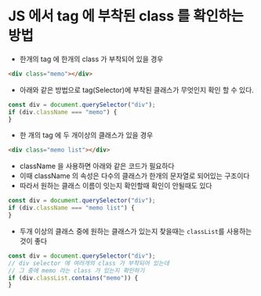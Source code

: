 # JS 에서 tag 에 부착된 class 를 확인하는 방법

- 한개의 tag 에 한개의 class 가 부착되어 있을 경우

```html
<div class="memo"></div>
```

- 아래와 같은 방법으로 tag(Selector)에 부착된 클래스가 무엇인지 확인 할 수 있다.

```javascript
const div = document.querySelector("div");
if (div.className === "memo") {
}
```

- 한 개의 tag 에 두 개이상의 클래스가 있을 경우

```html
<div class="memo list"></div>
```

- className 을 사용하면 아래와 같은 코드가 필요하다
- 이때 className 의 속성은 다수의 클래스가 한개의 문자열로 되어있는 구조이다
- 따라서 원하는 클래스 이름이 잇는지 확인할때 확인이 안될때도 있다

```javascript
const div = document.querySelector("div");
if (div.className === "memo list") {
}
```

- 두개 이상의 클래스 중에 원하는 클래스가 있는지 찾을때는 `classList`를 사용하는 것이 좋다

```javascript
const div = document.querySelector("div");
// div selector 에 여러개의 class 가 부착되어 있는데
// 그 중에 memo 라는 class 가 있는지 확인하기
if (div.classList.contains("memo")) {
}
```
